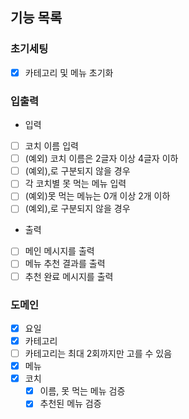 ## 기능 목록

### 초기세팅
- [X] 카테고리 및 메뉴 초기화

### 입출력
- 입력
- [ ] 코치 이름 입력
- [ ] (예외) 코치 이름은 2글자 이상 4글자 이하
- [ ] (예외),로 구분되지 않을 경우
- [ ] 각 코치별 못 먹는 메뉴 입력
- [ ] (예외)못 먹는 메뉴는 0개 이상 2개 이하
- [ ] (예외),로 구분되지 않을 경우

- 출력
- [ ] 메인 메시지를 출력
- [ ] 메뉴 추천 결과를 출력
- [ ] 추천 완료 메시지를 출력

### 도메인
- [X] 요일
- [X] 카테고리
- [ ] 카테고리는 최대 2회까지만 고를 수 있음
- [X] 메뉴
- [X] 코치
  - [X] 이름, 못 먹는 메뉴 검증
  - [X] 추천된 메뉴 검증